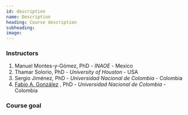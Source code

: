 ```yaml
---
id: description
name: Description
heading: Course description
subheading: 
image: 
---
```


### Instructors
1. Manuel Montes-y-Gómez, PhD -
*INAOE* - Mexico
2. Thamar Solorio, PhD - *University of Houston* - USA
3. Sergio Jiménez, PhD - *Universidad Nacional de Colombia* - Colombia
4. [Fabio A. González](http://dis.unal.edu.co/~fgonza/) , PhD  -  *Universidad Nacional de Colombia* - Colombia


### Course goal


